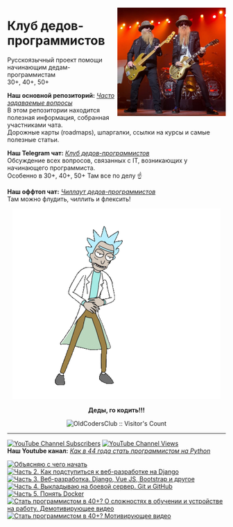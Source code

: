 [<img align='right' src="https://raw.githubusercontent.com/OldCodersClub/.github/master/assets/occ.jpg?raw=true" width="250" alt="OldCodersClub">](https://t.me/oldcodersclub)

# Клуб дедов-программистов #

Русскоязычный проект помощи начинающим дедам-программистам  
30+, 40+, 50+


**Наш основной репозиторий:** [_Часто задаваемые вопросы_](https://github.com/OldCodersClub/faq)  
В этом репозитории находится полезная информация, собранная участниками чата.  
Дорожные карты (roadmaps), шпаргалки, ссылки на курсы и самые полезные статьи.



**Наш Telegram чат:** [_Клуб дедов-программистов_](https://t.me/oldcodersclub)  
Обсуждение всех вопросов, связанных с IT, возникающих у начинающего программиста.  
Особенно в 30+, 40+, 50+
Там все по делу ☝️



**Наш оффтоп чат:** [_Чиллаут дедов-программистов_](https://t.me/oldcoders_chillout)  
Там можно флудить, чиллить и флексить!



<!--suppress HtmlDeprecatedAttribute -->
<p align="center"><img src="../assets/rick.gif" alt="Rick" /></p>
<p align="center"><b>Деды, го кодить!!!</b></p>



<!--suppress HtmlDeprecatedAttribute -->
<p align="center"><img src="https://profile-counter.glitch.me/{OldCodersClub}/count.svg" alt="OldCodersClub :: Visitor's Count" /></p>



---

[<img alt="YouTube Channel Subscribers" src="https://img.shields.io/youtube/channel/subscribers/UChbHeEGkYqM2b1HdAhf4y1g?style=social">](https://www.youtube.com/channel/UChbHeEGkYqM2b1HdAhf4y1g/videos)
[<img alt="YouTube Channel Views" src="https://img.shields.io/youtube/channel/views/UChbHeEGkYqM2b1HdAhf4y1g?style=social">](https://www.youtube.com/channel/UChbHeEGkYqM2b1HdAhf4y1g/about)  
**Наш Youtube канал:** [_Как в 44 года стать программистом на Python_](https://www.youtube.com/channel/UChbHeEGkYqM2b1HdAhf4y1g)

[![Объясняю с чего начать](http://img.youtube.com/vi/XThWZuEOCNE/0.jpg)](https://www.youtube.com/watch?v=XThWZuEOCNE)
[![Часть 2. Как подступиться к веб-разработке на Django](http://img.youtube.com/vi/kolUAlhu-ho/0.jpg)](https://www.youtube.com/watch?v=kolUAlhu-ho)
[![Часть 3. Веб-разработка. Django, Vue JS, Bootstrap и другое](http://img.youtube.com/vi/wxHLDV1fyZQ/0.jpg)](https://www.youtube.com/watch?v=wxHLDV1fyZQ)
[![Часть 4. Выкладываю на боевой сервер. Git и GitHub](http://img.youtube.com/vi/f2XRAU9GJM4/0.jpg)](https://www.youtube.com/watch?v=f2XRAU9GJM4)
[![Часть 5. Понять Docker](http://img.youtube.com/vi/jE4h1cHzHUw/0.jpg)](https://www.youtube.com/watch?v=jE4h1cHzHUw)
[![Стать программистом в 40+? О сложностях в обучении и устройстве на работу. Демотивирующее видео](http://img.youtube.com/vi/Rjnj_Qb6Pik/0.jpg)](https://www.youtube.com/watch?v=Rjnj_Qb6Pik)
[![Стать программистом в 40+? Мотивирующее видео](http://img.youtube.com/vi/VORpw9_t6-Y/0.jpg)](https://www.youtube.com/watch?v=VORpw9_t6-Y)
